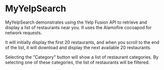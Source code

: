 # MyYelpSearch

MyYelpSearch demonstrates using the Yelp Fusion API to retrieve and display a list of restaurants near you. It uses the Alamofire cocoapod for network requests.

It will initially display the first 20 restaurants, and when you 
scroll to the end of the list, it will download and display the next available 20 restaurants. 

Selecting the "Category" button will show a list of restaurant categories. By selecting one of these categories, the list of restaurants will be filtered.

